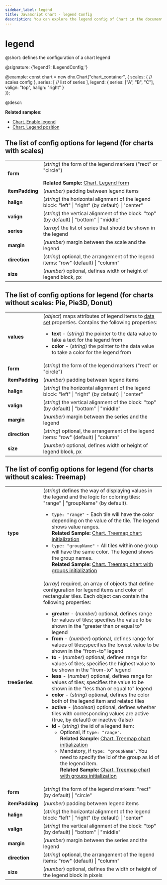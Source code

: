 ```yaml
---
sidebar_label: legend
title: JavaScript Chart - legend Config 
description: You can explore the legend config of Chart in the documentation of the DHTMLX JavaScript UI library. Browse developer guides and API reference, try out code examples and live demos, and download a free 30-day evaluation version of DHTMLX Suite 7.
---
```


# legend

@short: defines the configuration of a chart legend

@signature: {'legend?: ILegendConfig;'}

@example:
const chart = new dhx.Chart("chart_container", {
    scales: {
    	// scales config
    },
    series: [
    	// list of series 
    ],
    legend: {
    	series: ["A", "B", "C"],
    	valign: "top",
    	halign: "right"
    }    
});


@descr:

**Related samples**:
- [Chart. Enable legend](https://snippet.dhtmlx.com/00ei3q23)
- [Chart. Legend position](https://snippet.dhtmlx.com/pgqf1yxj)
  
## The list of config options for legend (for charts with scales)

<table>
	<tbody>
        <tr>
			<td><b>form</b></td>
			<td>(<i>string</i>) the form of the legend markers ("rect" or "circle")<br/>
			<br><b>Related Sample: </b><a href="https://snippet.dhtmlx.com/n8wsfv5n" target="_blank">Chart. Legend form</a>
			</td>
		</tr>
		<tr>
			<td><b>itemPadding</b></td>
			<td>(<i>number</i>) padding between legend items</td>
		</tr>
		<tr>
			<td><b>halign</b></td>
			<td>(<i>string</i>) the horizontal alignment of the legend block: "left" | "right" (by default) | "center"</td>
		</tr>
		<tr>
			<td><b>valign</b></td>
			<td>(<i>string</i>) the vertical alignment of the block: "top" (by default) | "bottom" | "middle"</td>
		</tr>
		<tr>
			<td><b>series</b></td>
			<td>(<i>array</i>) the list of series that should be shown in the legend</td>
		</tr>
		<tr>
			<td><b>margin</b></td>
			<td>(<i>number</i>) margin between the scale and the legend</td>
		</tr>
		<tr>
			<td><b>direction</b></td>
			<td>(<i>string</i>) optional, the arrangement of the legend items: "row" (default) | "column" </td>
		</tr>
		<tr>
			<td><b>size</b></td>
			<td>(<i>number</i>) optional, defines width or height of legend block, px </td>
		</tr>
    </tbody>
</table>

## The list of config options for legend (for charts without scales: Pie, Pie3D, Donut)

<table>
	<tbody>
       <tr>
			<td><b>values</b></td>
			<td>(<i>object</i>) maps attributes of legend items to <a href="../../data_loading#preparing-data-set">data set</a> properties. Contains the following properties:
            	<ul>
                    <li><b>text</b> - (<i>string</i>) the pointer to the data value to take a text for the legend from</li>
                    <li><b>color</b> - (<i>string</i>) the pointer to the data value to take a color for the legend from</li>
                </ul>
            </td>
		</tr>
		<tr>
			<td><b>form</b></td>
			<td>(<i>string</i>) the form of the legend markers ("rect" or "circle")</td>
		</tr>
		<tr>
			<td><b>itemPadding</b></td>
			<td>(<i>number</i>) padding between legend items</td>
		</tr>
		<tr>
			<td><b>halign</b></td>
			<td>(<i>string</i>) the horizontal alignment of the legend block: "left" | "right" (by default) | "center"</td>
		</tr>
		<tr>
			<td><b>valign</b></td>
			<td>(<i>string</i>) the vertical alignment of the block: "top" (by default) | "bottom" | "middle"</td>
		</tr>
		<tr>
			<td><b>margin</b></td>
			<td>(<i>number</i>) margin between the series and the legend</td>
		</tr>
		<tr>
			<td><b>direction</b></td>
			<td>(<i>string</i>) optional, the arrangement of the legend items: "row" (default) | "column" </td>
		</tr>
		<tr>
			<td><b>size</b></td>
			<td>(<i>number</i>) optional, defines width or height of legend block, px </td>
		</tr>
    </tbody>
</table>


## The list of config options for legend (for charts without scales: Treemap)

<table>
	<tbody>
		<tr>
			<td><b>type</b></td>
			<td>(<i>string</i>) defines the way of displaying values in the legend and the logic for coloring tiles: "range" | "groupName" (by default).
			<ul>
				<li><code>type: "range"</code> - Each tile will have the color depending on the value of the tile. The legend shows value ranges. <br><b>Related Sample: </b><a href="https://snippet.dhtmlx.com/p31wzm0b" target="_blank">Chart. Treemap chart initialization</a></li>
				<li><code>type: "groupName"</code> - All tiles within one group will have the same color. The legend shows the group names. <br><b>Related Sample: </b><a href="https://snippet.dhtmlx.com/fmgnlue4" target="_blank">Chart. Treemap chart with groups initialization</a></li>
			</ul></td>
		</tr>
       <tr>
			<td><b>treeSeries</b></td>
			<td>(<i>array</i>) required, an array of objects that define configuration for legend items and color of rectangular tiles. Each object can contain the following properties:
            	<ul>
					<li><b>greater</b> - (<i>number</i>) optional, defines range for values of tiles; specifies the value to be shown in the "greater than or equal to" legend</li>
                    <li><b>from</b> - (<i>number</i>) optional, defines range for values of tiles;specifies the lowest value to be shown in the "from-to" legend</li>
					<li><b>to</b> - (<i>number</i>) optional, defines range for values of tiles; specifies the highest value to be shown in the "from-to" legend</li>
					<li><b>less</b> - (<i>number</i>) optional, defines range for values of tiles; specifies the value to be shown in the "less than or equal to" legend</li>
                    <li><b>color</b> - (<i>string</i>) optional, defines the color both of the legend item and related tiles</li>
					<li><b>active</b> - (<i>boolean</i>) optional, defines whether tiles with corresponding values are active (true, by default) or inactive (false)</li>
					<li><b>id</b> - (<i>string</i>) the id of a legend item:
						<ul>
						<li> Optional, if <code>type: "range"</code>. <br><b>Related Sample: </b><a href="https://snippet.dhtmlx.com/p31wzm0b" target="_blank">Chart. Treemap chart initialization</a></li>
						<li> Mandatory, if <code>type: "groupName"</code>. You need to specify the id of the group as id of the legend item. <br><b>Related Sample: </b><a href="https://snippet.dhtmlx.com/fmgnlue4" target="_blank">Chart. Treemap chart with groups initialization</a></li>
						</ul></li>
                </ul>
            </td>
		</tr>
		<tr>
			<td><b>form</b></td>
			<td>(<i>string</i>) the form of the legend markers: "rect" (by default) | "circle"</td>
		</tr>
		<tr>
			<td><b>itemPadding</b></td>
			<td>(<i>number</i>) padding between legend items</td>
		</tr>
		<tr>
			<td><b>halign</b></td>
			<td>(<i>string</i>) the horizontal alignment of the legend block: "left" | "right" (by default) | "center"</td>
		</tr>
		<tr>
			<td><b>valign</b></td>
			<td>(<i>string</i>) the vertical alignment of the block: "top" (by default) | "bottom" | "middle"</td>
		</tr>
		<tr>
			<td><b>margin</b></td>
			<td>(<i>number</i>) margin between the series and the legend</td>
		</tr>
		<tr>
			<td><b>direction</b></td>
			<td>(<i>string</i>) optional, the arrangement of the legend items: "row" (default) | "column" </td>
		</tr>
		<tr>
			<td><b>size</b></td>
			<td>(<i>number</i>) optional, defines the width or height of the legend block in pixels</td>
		</tr>
    </tbody>
</table>

[comment]: # (@related: chart/configuration_properties.md#legend)
